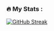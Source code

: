 ### :fire: My Stats :

[![GitHub Streak](http://github-readme-streak-stats.herokuapp.com?user=evz78&theme=dark&background=000000)](https://git.io/streak-stats)
